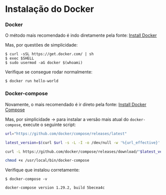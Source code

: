 # Instalação do Docker

### Docker

O método mais recomendado é indo diretamente pela fonte: [Install Docker](https://docs.docker.com/engine/install/)

Mas, por questões de simplicidade:

```console
$ curl -sSL https://get.docker.com/ | sh
$ exec $SHELL
$ sudo usermod -aG docker $(whoami)
```

Verifique se consegue rodar normalmente:

```console
$ docker run hello-world
```


### Docker-compose

Novamente, o mais recomendado é ir direto pela fonte: [Install Docker Compose](https://docs.docker.com/compose/install/)

Mas, por simplicidade -> para instalar a versão mais atual do `docker-compose`, execute o seguinte script:

```bash
url="https://github.com/docker/compose/releases/latest"

latest_version=$(curl $url -s -L -I -o /dev/null -w '%{url_effective}' | { read -r redirected_url; echo "${redirected_url##*/}"; })

curl -L https://github.com/docker/compose/releases/download/"$latest_version"/docker-compose-"$(uname -s)"-"$(uname -m)" > /usr/local/bin/docker-compose

chmod +x /usr/local/bin/docker-compose
```

Verifique que instalou corretamente:

```console
$ docker-compose -v

docker-compose version 1.29.2, build 5becea4c
```
